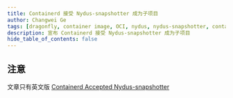 ```yaml
---
title: Containerd 接受 Nydus-snapshotter 成为子项目
author: Changwei Ge
tags: [dragonfly, container image, OCI, nydus, nydus-snapshotter, containerd]
description: 宣布 Containerd 接受 Nydus-snapshotter 成为子项目
hide_table_of_contents: false
---
```


## 注意

文章只有英文版 [Containerd Accepted Nydus-snapshotter](/blog/2022/01/17/containerd-accepted-nydus-snapshotter)
